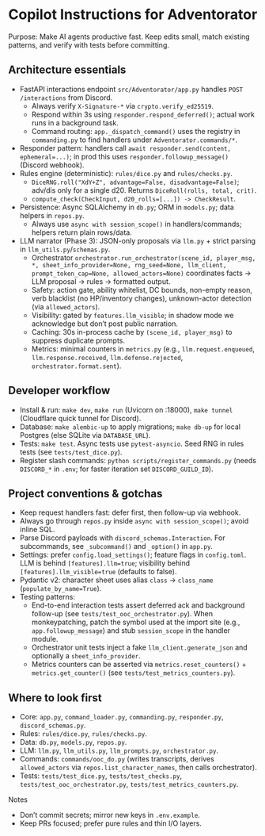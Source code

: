 # Copilot Instructions for Adventorator

Purpose: Make AI agents productive fast. Keep edits small, match existing patterns, and verify with tests before committing.

## Architecture essentials
- FastAPI interactions endpoint `src/Adventorator/app.py` handles `POST /interactions` from Discord.
  - Always verify `X-Signature-*` via `crypto.verify_ed25519`.
  - Respond within 3s using `responder.respond_deferred()`; actual work runs in a background task.
  - Command routing: `app._dispatch_command()` uses the registry in `commanding.py` to find handlers under `Adventorator.commands/*`.
- Responder pattern: handlers call `await responder.send(content, ephemeral=...)`; in prod this uses `responder.followup_message()` (Discord webhook).
- Rules engine (deterministic): `rules/dice.py` and `rules/checks.py`.
  - `DiceRNG.roll("XdY+Z", advantage=False, disadvantage=False)`; adv/dis only for a single d20. Returns `DiceRoll(rolls, total, crit)`.
  - `compute_check(CheckInput, d20_rolls=[...]) -> CheckResult`.
- Persistence: Async SQLAlchemy in `db.py`; ORM in `models.py`; data helpers in `repos.py`.
  - Always use `async with session_scope()` in handlers/commands; helpers return plain rows/data.
- LLM narrator (Phase 3): JSON-only proposals via `llm.py` + strict parsing in `llm_utils.py`/`schemas.py`.
  - Orchestrator `orchestrator.run_orchestrator(scene_id, player_msg, *, sheet_info_provider=None, rng_seed=None, llm_client, prompt_token_cap=None, allowed_actors=None)` coordinates facts → LLM proposal → rules → formatted output.
  - Safety: action gate, ability whitelist, DC bounds, non-empty reason, verb blacklist (no HP/inventory changes), unknown-actor detection (via `allowed_actors`).
  - Visibility: gated by `features.llm_visible`; in shadow mode we acknowledge but don’t post public narration.
  - Caching: 30s in-process cache by `(scene_id, player_msg)` to suppress duplicate prompts.
  - Metrics: minimal counters in `metrics.py` (e.g., `llm.request.enqueued`, `llm.response.received`, `llm.defense.rejected`, `orchestrator.format.sent`).

## Developer workflow
- Install & run: `make dev`, `make run` (Uvicorn on :18000), `make tunnel` (Cloudflare quick tunnel for Discord).
- Database: `make alembic-up` to apply migrations; `make db-up` for local Postgres (else SQLite via `DATABASE_URL`).
- Tests: `make test`. Async tests use `pytest-asyncio`. Seed RNG in rules tests (see `tests/test_dice.py`).
- Register slash commands: `python scripts/register_commands.py` (needs `DISCORD_*` in `.env`; for faster iteration set `DISCORD_GUILD_ID`).

## Project conventions & gotchas
- Keep request handlers fast: defer first, then follow-up via webhook.
- Always go through `repos.py` inside `async with session_scope()`; avoid inline SQL.
- Parse Discord payloads with `discord_schemas.Interaction`. For subcommands, see `_subcommand()` and `_option()` in `app.py`.
- Settings: prefer `config.load_settings()`; feature flags in `config.toml`. LLM is behind `[features].llm=true`; visibility behind `[features].llm_visible=true` (defaults to false).
- Pydantic v2: character sheet uses alias `class` → `class_name` (`populate_by_name=True`).
- Testing patterns:
  - End-to-end interaction tests assert deferred ack and background follow-up (see `tests/test_ooc_orchestrator.py`). When monkeypatching, patch the symbol used at the import site (e.g., `app.followup_message`) and stub `session_scope` in the handler module.
  - Orchestrator unit tests inject a fake `llm_client.generate_json` and optionally a `sheet_info_provider`.
  - Metrics counters can be asserted via `metrics.reset_counters()` + `metrics.get_counter()` (see `tests/test_metrics_counters.py`).

## Where to look first
- Core: `app.py`, `command_loader.py`, `commanding.py`, `responder.py`, `discord_schemas.py`.
- Rules: `rules/dice.py`, `rules/checks.py`.
- Data: `db.py`, `models.py`, `repos.py`.
- LLM: `llm.py`, `llm_utils.py`, `llm_prompts.py`, `orchestrator.py`.
- Commands: `commands/ooc_do.py` (writes transcripts, derives `allowed_actors` via `repos.list_character_names`, then calls orchestrator).
- Tests: `tests/test_dice.py`, `tests/test_checks.py`, `tests/test_ooc_orchestrator.py`, `tests/test_metrics_counters.py`.

Notes
- Don’t commit secrets; mirror new keys in `.env.example`.
- Keep PRs focused; prefer pure rules and thin I/O layers.
